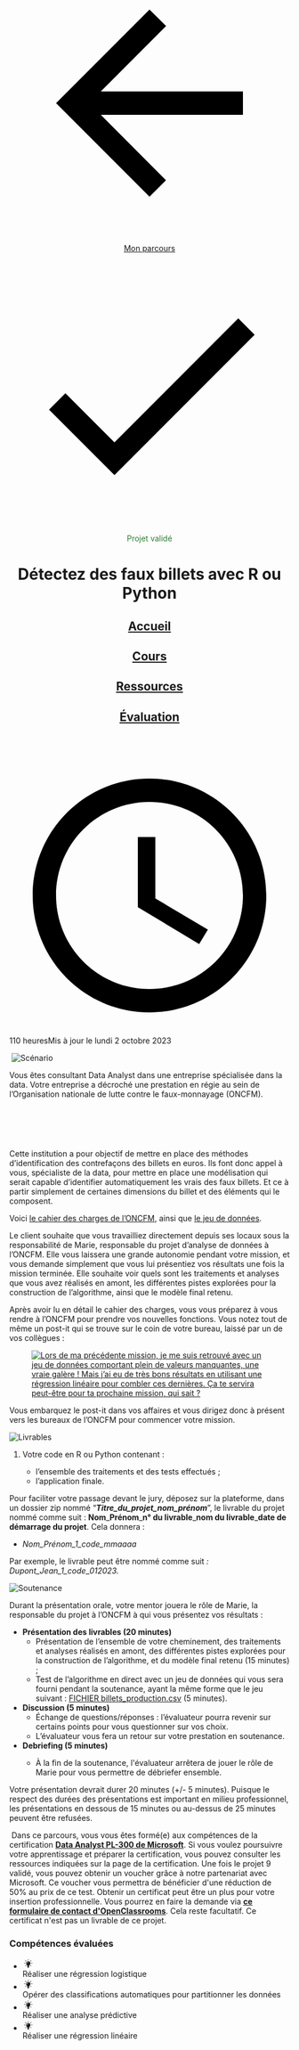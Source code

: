 <main id="mainContent"><div class="project"><div class="sc-gKXOVf crmizp MuiPaper-root MuiPaper-elevation MuiPaper-rounded MuiPaper-elevation0 webapp-0-webapp156"><div class="webapp-0-webapp178"><div class="webapp-0-webapp193"><header class="sc-gKXOVf cVlpdl MuiPaper-root MuiPaper-elevation MuiPaper-elevation4 sc-cxabCf kUXgUV MuiAppBar-root MuiAppBar-colorPrimary MuiAppBar-positionStatic webapp-0-webapp158"><div class="sc-eVQfli ceLBmI MuiToolbar-root MuiToolbar-gutters MuiToolbar-regular webapp-0-webapp197 webapp-0-webapp160 "><div class="webapp-0-webapp198 "><div><div class="webapp-0-webapp195 webapp-0-webapp170"><a class="sc-kDDrLX gWgZsq MuiTypography-root MuiTypography-subheading webapp-0-webapp201" href="/fr/dashboard/paths" aria-label="Mon parcours"><svg class="sc-ivTmOn kwtisZ MuiSvgIcon-root MuiSvgIcon-fontSizeMedium webapp-0-webapp202" focusable="false" aria-hidden="true" viewBox="0 0 24 24" data-testid="ArrowBackIcon"><path d="M20 11H7.83l5.59-5.59L12 4l-8 8 8 8 1.41-1.41L7.83 13H20v-2z"></path></svg>Mon parcours</a></div><div class="webapp-0-webapp162"><div class="webapp-0-webapp163"><div class="webapp-0-webapp189" style="--color: #2e7e32; --iconSizeSmall: 0.75em; --iconSizeBig: 1.2em;"><svg class="sc-ivTmOn kwtisZ MuiSvgIcon-root MuiSvgIcon-fontSizeMedium webapp-0-webapp191" focusable="false" aria-hidden="true" viewBox="0 0 24 24" data-testid="DoneIcon"><path d="M9 16.2 4.8 12l-1.4 1.4L9 19 21 7l-1.4-1.4L9 16.2z"></path></svg></div><span class="sc-kDDrLX GMIar MuiTypography-root MuiTypography-overline webapp-0-webapp164" style="color: rgb(46, 126, 50);">Projet validé</span></div><h1 class="sc-kDDrLX dxMBlL MuiTypography-root MuiTypography-h2 webapp-0-webapp165">Détectez des faux billets avec R ou Python</h1></div></div></div><div class="webapp-0-webapp200"></div></div><div class="sc-gkJlnC jlprpf MuiTabs-root webapp-0-webapp161"><div class="sc-iqGgem gWoCvj MuiTabs-scrollableX MuiTabs-hideScrollbar" style="width: 99px; height: 99px; position: absolute; top: -9999px; overflow: scroll;"></div><div class="sc-fmrZth iQemGn MuiTabs-scroller MuiTabs-hideScrollbar MuiTabs-scrollableX" style="margin-bottom: 0px;"><div class="sc-eXBvqI bnAgXr MuiTabs-flexContainer" role="tablist"><a class="sc-dkzDqf ibpgzt MuiButtonBase-root sc-kTvvXX etJJde MuiTab-root webapp-0-webapp204 MuiTab-textColorPrimary Mui-selected webapp-0-webapp205 webapp-0-webapp167 webapp-0-webapp157" tabindex="0" role="tab" aria-selected="true" href="/fr/paths/324/projects/863/assignment"><h2 class="webapp-0-webapp168">Accueil</h2><span class="sc-bczRLJ jdQlYe MuiTouchRipple-root"></span></a><a class="sc-dkzDqf ibpgzt MuiButtonBase-root sc-kTvvXX etJJde MuiTab-root webapp-0-webapp204 MuiTab-textColorPrimary webapp-0-webapp157" tabindex="-1" role="tab" aria-selected="false" href="/fr/paths/324/projects/863/courses"><h2 class="webapp-0-webapp168">Cours</h2><span class="sc-bczRLJ jdQlYe MuiTouchRipple-root"></span></a><a class="sc-dkzDqf ibpgzt MuiButtonBase-root sc-kTvvXX etJJde MuiTab-root webapp-0-webapp204 MuiTab-textColorPrimary webapp-0-webapp157" tabindex="-1" role="tab" aria-selected="false" href="/fr/paths/324/projects/863/resources"><h2 class="webapp-0-webapp168">Ressources</h2><span class="sc-bczRLJ jdQlYe MuiTouchRipple-root"></span></a><a class="sc-dkzDqf ibpgzt MuiButtonBase-root sc-kTvvXX etJJde MuiTab-root webapp-0-webapp204 MuiTab-textColorPrimary webapp-0-webapp157" tabindex="-1" role="tab" aria-selected="false" href="/fr/paths/324/projects/863/project-evaluation"><h2 class="webapp-0-webapp168">Évaluation</h2><span class="sc-bczRLJ jdQlYe MuiTouchRipple-root"></span></a></div><span class="sc-iFwKgL vckQe MuiTabs-indicator webapp-0-webapp159" style="left: 0px; width: 90.5781px;"></span></div></div></header></div></div></div><div class="webapp-0-webapp178 webapp-0-webapp173"><div class="webapp-0-webapp175"><span class="sc-kDDrLX ylhxJ MuiTypography-root MuiTypography-body2 webapp-0-webapp184 webapp-0-webapp180  webapp-0-webapp186"><svg class="sc-ivTmOn kwtisZ MuiSvgIcon-root MuiSvgIcon-fontSizeMedium webapp-0-webapp183 webapp-0-webapp181" focusable="false" role="img" viewBox="0 0 24 24" data-testid="QueryBuilderIcon"><path d="M11.99 2C6.47 2 2 6.48 2 12s4.47 10 9.99 10C17.52 22 22 17.52 22 12S17.52 2 11.99 2zM12 20c-4.42 0-8-3.58-8-8s3.58-8 8-8 8 3.58 8 8-3.58 8-8 8z"></path><path d="M12.5 7H11v6l5.25 3.15.75-1.23-4.5-2.67z"></path><title>Durée</title></svg><span class="webapp-0-webapp185 webapp-0-webapp182"><span class="webapp-0-webapp179">110 heures</span></span></span><span class="sc-kDDrLX jznYcM MuiTypography-root MuiTypography-caption"><span>Mis à jour le lundi 2 octobre 2023</span></span></div><div class="oc-richContent root-0-2-1" data-videotitle="video" data-current-user-id="12868322" data-project-id="863" data-codio-button-label="Accéder au code"><p>&nbsp;<img src="https://user.oc-static.com/upload/2023/05/24/16849362808819_OC-Bannieres-Projet_Student-Scenario_Scenario.png" alt="Scénario">&nbsp;</p>
<p>Vous êtes consultant Data Analyst dans une entreprise spécialisée dans la data. Votre entreprise a décroché une prestation en régie au sein de l’Organisation nationale de lutte contre le faux-monnayage (ONCFM).</p>
<p>&nbsp;</p>
<figure><a href="https://user.oc-static.com/upload/2020/11/25/16063163322759_Screen%20Shot%202020-11-05%20at%2011.15.15.png" class="oc-imageLink oc-imageLink--disabled"><img src="https://user.oc-static.com/upload/2020/11/25/16063163322759_Screen%20Shot%202020-11-05%20at%2011.15.15.png" alt=""></a></figure>
<p>&nbsp;</p>
<p>Cette institution a pour objectif de mettre en place des méthodes d’identification des contrefaçons des billets en euros. Ils font donc appel à vous, spécialiste de la data, pour mettre en place une modélisation qui serait capable d’identifier automatiquement les vrais des faux billets. Et ce à partir simplement de certaines dimensions du billet et des éléments qui le composent.</p>
<p>Voici <a class="custom-link" href="https://s3-eu-west-1.amazonaws.com/static.oc-static.com/prod/courses/files/parcours-data-analyst/DAN-P10-cdc-detection-faux-billets.pdf">le cahier des charges de l’ONCFM</a>, ainsi que&nbsp;<a class="custom-link" href="https://s3-eu-west-1.amazonaws.com/static.oc-static.com/prod/courses/files/parcours-data-analyst/billets.csv">le jeu de données</a>.</p>
<p>Le client souhaite que vous travailliez directement depuis ses locaux sous la responsabilité de Marie, responsable du projet d’analyse de données à l’ONCFM. Elle vous laissera une grande autonomie pendant votre mission, et vous demande simplement que vous lui présentiez vos résultats une fois la mission terminée. Elle souhaite voir quels sont les traitements et analyses que vous avez réalisés en amont, les différentes pistes explorées pour la construction de l’algorithme, ainsi que le modèle final retenu.</p>
<p>Après avoir lu en détail le cahier des charges, vous vous préparez à vous rendre à l’ONCFM pour prendre vos nouvelles fonctions. Vous notez tout de même un post-it qui se trouve sur le coin de votre bureau, laissé par un de vos collègues :</p>
<figure><a href="https://user.oc-static.com/upload/2020/11/25/16063165227448_De%CC%81tectez%20des%20faux%20billets%20-%20post%20it.png" class="oc-imageLink oc-imageLink--disabled"><img src="https://user.oc-static.com/upload/2020/11/25/16063165227448_De%CC%81tectez%20des%20faux%20billets%20-%20post%20it.png" alt="Lors de ma précédente mission, je me suis retrouvé avec un jeu de données comportant plein de valeurs manquantes, une vraie galère&nbsp;! Mais j’ai eu de très bons résultats en utilisant une régression linéaire pour combler ces dernières. Ça te servira peut-être pour ta prochaine mission, qui sait&nbsp;?"></a></figure>
<p>Vous embarquez le post-it dans vos affaires et vous dirigez donc à présent vers les bureaux de l’ONCFM pour commencer votre mission.</p>
<p><img src="https://user.oc-static.com/upload/2023/05/24/16849362999867_OC-Bannieres-Projet_Student-Scenario_Livrables.png" alt="Livrables"></p>
<ol>
<li>Votre code en R ou Python contenant :&nbsp;</li>
</ol>
<ul>
<ul>
<li>l’ensemble des traitements et des tests effectués ;</li>
<li>l’application finale.</li>
</ul>
</ul>
<aside data-claire-semantic="information">
<p>Pour faciliter votre passage devant le jury, déposez sur la plateforme, dans un dossier zip nommé “<strong><em>Titre_du_projet_nom_prénom</em></strong>”, le livrable du projet nommé comme suit : <strong>Nom</strong>_<strong>Prénom</strong>_<strong>n° du livrable</strong>_<strong>nom du livrable</strong>_<strong>date de démarrage du projet</strong>. Cela donnera :&nbsp;</p>
<ul>
<li><em>Nom_Prénom_1_code_mmaaaa</em></li>
</ul>
<p>Par exemple, le livrable peut être nommé comme suit <em>: Dupont_Jean_1_code</em>_<em>012023.</em></p>
</aside>
<p><img src="https://user.oc-static.com/upload/2023/05/24/16849363211056_OC-Bannieres-Projet_Guide-Mentor_Soutenance.png" alt="Soutenance"></p>
<p>Durant la présentation orale, votre mentor jouera le rôle de Marie, la responsable du projet à l’ONCFM à qui vous présentez vos résultats :&nbsp;</p>
<ul>
<li><strong>Présentation des livrables (20 minutes)&nbsp;</strong>
<ul>
<li>Présentation de l’ensemble de votre cheminement, des traitements et analyses réalisés en amont, des différentes pistes explorées pour la construction de l’algorithme, et du modèle final retenu (15 minutes) ;</li>
<li>Test de l’algorithme en direct avec un jeu de données qui vous sera fourni pendant la soutenance, ayant la même forme que le jeu suivant : <a class="custom-link" href="https://s3-eu-west-1.amazonaws.com/static.oc-static.com/prod/courses/files/parcours-data-analyst/billets_production.csv">FICHIER billets_production.csv</a>&nbsp;(5&nbsp;minutes).</li>
</ul>
</li>
<li><strong>Discussion (5 minutes)</strong>
<ul>
<li>Échange de questions/réponses : l’évaluateur pourra revenir sur certains points pour vous questionner sur vos choix.</li>
<li>L’évaluateur vous fera un retour sur votre prestation en soutenance.</li>
</ul>
</li>
<li><strong>Debriefing (5 minutes)</strong></li>
<ul>
<li>À la fin de la soutenance, l'évaluateur arrêtera de jouer le rôle de Marie pour vous permettre de débriefer ensemble.</li>
</ul>
</ul>
<aside data-claire-semantic="warning">
<p>Votre présentation devrait durer&nbsp;20 minutes (+/- 5 minutes). Puisque le respect des durées des présentations est important en milieu professionnel, les présentations en dessous de&nbsp;15 minutes ou au-dessus de&nbsp;25 minutes peuvent être refusées.&nbsp;&nbsp;</p>
</aside>
<aside data-claire-semantic="information">
<p>&nbsp;Dans ce parcours, vous vous êtes formé(e) aux compétences de la certification&nbsp;<a class="custom-link" href="https://learn.microsoft.com/fr-fr/certifications/exams/pl-300"><span class="s1"><strong>Data Analyst&nbsp;PL-300 de Microsoft</strong></span></a>.&nbsp;Si vous voulez poursuivre votre apprentissage et préparer la certification, vous pouvez consulter les ressources indiquées sur la page de la certification. Une fois le projet&nbsp;9 validé, vous pouvez obtenir un voucher grâce à notre partenariat avec Microsoft. Ce voucher vous permettra de bénéficier d'une réduction de 50% au prix de ce test. Obtenir un certificat peut être un plus pour votre insertion professionnelle. Vous pourrez en faire la demande via&nbsp;<a href="https://openclassrooms.zendesk.com/hc/fr/requests/new"><span class="s1"><strong>ce formulaire de contact d'OpenClassrooms</strong></span></a>. Cela reste&nbsp;facultatif. Ce certificat n'est pas un livrable de ce projet.</p>
</aside></div><h3 class="sc-kDDrLX kbvUpO MuiTypography-root MuiTypography-h3 project__instructionTitle"><span>Compétences évaluées</span></h3><ul class="project__skills"><li class="sc-fbPSWO kbYVGH MuiListItem-root MuiListItem-gutters MuiListItem-padding webapp-0-webapp187"><div class="sc-iTONeN oBIQr MuiListItemIcon-root"><div class="webapp-0-webapp189 webapp-0-webapp190" style="--color: #605b68; --iconSizeSmall: 0.6em; --iconSizeBig: 1em;"><svg width="20" height="20" viewBox="0 0 20 20" xmlns="http://www.w3.org/2000/svg" aria-hidden="true" fill="currentColor"><path d="M11.8023 15.6775V16.1276C11.8023 16.4812 11.5276 16.777 11.1724 16.822L11.0584 17.2271C10.9914 17.4457 10.7837 17.6 10.5558 17.6H9.43664C9.19538 17.6 8.98763 17.4457 8.93401 17.2271L8.82009 16.822C8.4649 16.777 8.19013 16.4812 8.19013 16.1276V15.6775C8.19013 15.446 8.38448 15.2467 8.63914 15.2467H11.3667C11.6147 15.2596 11.8023 15.446 11.8023 15.6775ZM13.8999 9.69139C13.8999 10.6944 13.4777 11.6268 12.8009 12.289C12.2848 12.797 11.9431 13.4528 11.8358 14.1601C11.7889 14.4559 11.5141 14.6873 11.1925 14.6873H8.77317C8.45149 14.6873 8.17673 14.4687 8.12981 14.1601C8.01589 13.4657 7.6808 12.797 7.16478 12.289C6.50131 11.6203 6.08581 10.7266 6.06571 9.7364C6.0523 7.64673 7.77463 5.96212 9.93926 5.94283C12.1441 5.92997 13.8999 7.61458 13.8999 9.69139ZM10.4352 7.42811C10.4352 7.19664 10.2408 7.01018 9.99958 7.01018C8.45149 7.01018 7.17818 8.21898 7.17818 9.71711C7.17818 9.94859 7.37253 10.1351 7.61379 10.1351C7.85505 10.1351 8.0494 9.94859 8.0494 9.71711C8.0494 8.69478 8.92061 7.85891 9.98617 7.85891C10.2408 7.84605 10.4352 7.65958 10.4352 7.42811ZM9.99958 4.72117C10.2408 4.72117 10.4352 4.53471 10.4352 4.30324V2.81796C10.4352 2.58649 10.2408 2.40002 9.99958 2.40002C9.75832 2.40002 9.56397 2.58649 9.56397 2.81796V4.30324C9.56397 4.53471 9.75832 4.72117 9.99958 4.72117ZM4.8192 9.69139C4.8192 9.45992 4.62485 9.27346 4.38359 9.27346H2.83551C2.59425 9.27346 2.3999 9.45992 2.3999 9.69139C2.3999 9.92287 2.59425 10.1093 2.83551 10.1093H4.38359C4.61145 10.1093 4.8192 9.92287 4.8192 9.69139ZM17.1636 9.27346H15.6156C15.3743 9.27346 15.18 9.45992 15.18 9.69139C15.18 9.92287 15.3743 10.1093 15.6156 10.1093H17.1636C17.4049 10.1093 17.5992 9.92287 17.5992 9.69139C17.6127 9.45992 17.4183 9.27346 17.1636 9.27346ZM5.70382 13.2021L4.61145 14.2565C4.4372 14.4237 4.4372 14.6873 4.61145 14.8609C4.69187 14.9381 4.8058 14.9831 4.91972 14.9831C5.03365 14.9831 5.14758 14.9381 5.228 14.8609L6.32707 13.8065C6.50131 13.6393 6.50131 13.3757 6.32707 13.2021C6.15953 13.0477 5.88476 13.0477 5.70382 13.2021ZM13.9804 6.3029C14.0943 6.3029 14.2082 6.25789 14.2886 6.18074L15.3877 5.12625C15.5619 4.95908 15.5619 4.69546 15.3877 4.52185C15.2135 4.34825 14.9387 4.35468 14.7577 4.52185L13.6587 5.56991C13.4844 5.73708 13.4844 6.0007 13.6587 6.17431C13.7592 6.25146 13.8731 6.3029 13.9804 6.3029ZM5.70382 6.17431C5.78424 6.25146 5.89816 6.29647 6.01209 6.29647C6.12602 6.29647 6.23995 6.25146 6.32037 6.17431C6.49461 6.00713 6.49461 5.74351 6.32037 5.56991L5.2213 4.52185C5.04706 4.35468 4.77229 4.35468 4.59134 4.52185C4.4104 4.68903 4.4171 4.95265 4.59134 5.12625L5.70382 6.17431ZM14.2886 13.2021C14.1144 13.0349 13.8396 13.0349 13.6587 13.2021C13.4777 13.3692 13.4844 13.6329 13.6587 13.8065L14.7577 14.8609C14.8382 14.9381 14.9521 14.9831 15.066 14.9831C15.18 14.9831 15.2939 14.9381 15.3743 14.8609C15.5485 14.6938 15.5485 14.4301 15.3743 14.2565L14.2886 13.2021Z"></path></svg></div></div><div class="sc-efBctP fpeiSW MuiListItemText-root"><span class="sc-kDDrLX eySCts MuiTypography-root MuiTypography-body1 MuiListItemText-primary">Réaliser une régression logistique</span></div></li><li class="sc-fbPSWO kbYVGH MuiListItem-root MuiListItem-gutters MuiListItem-padding webapp-0-webapp187"><div class="sc-iTONeN oBIQr MuiListItemIcon-root"><div class="webapp-0-webapp189 webapp-0-webapp190" style="--color: #605b68; --iconSizeSmall: 0.6em; --iconSizeBig: 1em;"><svg width="20" height="20" viewBox="0 0 20 20" xmlns="http://www.w3.org/2000/svg" aria-hidden="true" fill="currentColor"><path d="M11.8023 15.6775V16.1276C11.8023 16.4812 11.5276 16.777 11.1724 16.822L11.0584 17.2271C10.9914 17.4457 10.7837 17.6 10.5558 17.6H9.43664C9.19538 17.6 8.98763 17.4457 8.93401 17.2271L8.82009 16.822C8.4649 16.777 8.19013 16.4812 8.19013 16.1276V15.6775C8.19013 15.446 8.38448 15.2467 8.63914 15.2467H11.3667C11.6147 15.2596 11.8023 15.446 11.8023 15.6775ZM13.8999 9.69139C13.8999 10.6944 13.4777 11.6268 12.8009 12.289C12.2848 12.797 11.9431 13.4528 11.8358 14.1601C11.7889 14.4559 11.5141 14.6873 11.1925 14.6873H8.77317C8.45149 14.6873 8.17673 14.4687 8.12981 14.1601C8.01589 13.4657 7.6808 12.797 7.16478 12.289C6.50131 11.6203 6.08581 10.7266 6.06571 9.7364C6.0523 7.64673 7.77463 5.96212 9.93926 5.94283C12.1441 5.92997 13.8999 7.61458 13.8999 9.69139ZM10.4352 7.42811C10.4352 7.19664 10.2408 7.01018 9.99958 7.01018C8.45149 7.01018 7.17818 8.21898 7.17818 9.71711C7.17818 9.94859 7.37253 10.1351 7.61379 10.1351C7.85505 10.1351 8.0494 9.94859 8.0494 9.71711C8.0494 8.69478 8.92061 7.85891 9.98617 7.85891C10.2408 7.84605 10.4352 7.65958 10.4352 7.42811ZM9.99958 4.72117C10.2408 4.72117 10.4352 4.53471 10.4352 4.30324V2.81796C10.4352 2.58649 10.2408 2.40002 9.99958 2.40002C9.75832 2.40002 9.56397 2.58649 9.56397 2.81796V4.30324C9.56397 4.53471 9.75832 4.72117 9.99958 4.72117ZM4.8192 9.69139C4.8192 9.45992 4.62485 9.27346 4.38359 9.27346H2.83551C2.59425 9.27346 2.3999 9.45992 2.3999 9.69139C2.3999 9.92287 2.59425 10.1093 2.83551 10.1093H4.38359C4.61145 10.1093 4.8192 9.92287 4.8192 9.69139ZM17.1636 9.27346H15.6156C15.3743 9.27346 15.18 9.45992 15.18 9.69139C15.18 9.92287 15.3743 10.1093 15.6156 10.1093H17.1636C17.4049 10.1093 17.5992 9.92287 17.5992 9.69139C17.6127 9.45992 17.4183 9.27346 17.1636 9.27346ZM5.70382 13.2021L4.61145 14.2565C4.4372 14.4237 4.4372 14.6873 4.61145 14.8609C4.69187 14.9381 4.8058 14.9831 4.91972 14.9831C5.03365 14.9831 5.14758 14.9381 5.228 14.8609L6.32707 13.8065C6.50131 13.6393 6.50131 13.3757 6.32707 13.2021C6.15953 13.0477 5.88476 13.0477 5.70382 13.2021ZM13.9804 6.3029C14.0943 6.3029 14.2082 6.25789 14.2886 6.18074L15.3877 5.12625C15.5619 4.95908 15.5619 4.69546 15.3877 4.52185C15.2135 4.34825 14.9387 4.35468 14.7577 4.52185L13.6587 5.56991C13.4844 5.73708 13.4844 6.0007 13.6587 6.17431C13.7592 6.25146 13.8731 6.3029 13.9804 6.3029ZM5.70382 6.17431C5.78424 6.25146 5.89816 6.29647 6.01209 6.29647C6.12602 6.29647 6.23995 6.25146 6.32037 6.17431C6.49461 6.00713 6.49461 5.74351 6.32037 5.56991L5.2213 4.52185C5.04706 4.35468 4.77229 4.35468 4.59134 4.52185C4.4104 4.68903 4.4171 4.95265 4.59134 5.12625L5.70382 6.17431ZM14.2886 13.2021C14.1144 13.0349 13.8396 13.0349 13.6587 13.2021C13.4777 13.3692 13.4844 13.6329 13.6587 13.8065L14.7577 14.8609C14.8382 14.9381 14.9521 14.9831 15.066 14.9831C15.18 14.9831 15.2939 14.9381 15.3743 14.8609C15.5485 14.6938 15.5485 14.4301 15.3743 14.2565L14.2886 13.2021Z"></path></svg></div></div><div class="sc-efBctP fpeiSW MuiListItemText-root"><span class="sc-kDDrLX eySCts MuiTypography-root MuiTypography-body1 MuiListItemText-primary">Opérer des classifications automatiques pour partitionner les données</span></div></li><li class="sc-fbPSWO kbYVGH MuiListItem-root MuiListItem-gutters MuiListItem-padding webapp-0-webapp187"><div class="sc-iTONeN oBIQr MuiListItemIcon-root"><div class="webapp-0-webapp189 webapp-0-webapp190" style="--color: #605b68; --iconSizeSmall: 0.6em; --iconSizeBig: 1em;"><svg width="20" height="20" viewBox="0 0 20 20" xmlns="http://www.w3.org/2000/svg" aria-hidden="true" fill="currentColor"><path d="M11.8023 15.6775V16.1276C11.8023 16.4812 11.5276 16.777 11.1724 16.822L11.0584 17.2271C10.9914 17.4457 10.7837 17.6 10.5558 17.6H9.43664C9.19538 17.6 8.98763 17.4457 8.93401 17.2271L8.82009 16.822C8.4649 16.777 8.19013 16.4812 8.19013 16.1276V15.6775C8.19013 15.446 8.38448 15.2467 8.63914 15.2467H11.3667C11.6147 15.2596 11.8023 15.446 11.8023 15.6775ZM13.8999 9.69139C13.8999 10.6944 13.4777 11.6268 12.8009 12.289C12.2848 12.797 11.9431 13.4528 11.8358 14.1601C11.7889 14.4559 11.5141 14.6873 11.1925 14.6873H8.77317C8.45149 14.6873 8.17673 14.4687 8.12981 14.1601C8.01589 13.4657 7.6808 12.797 7.16478 12.289C6.50131 11.6203 6.08581 10.7266 6.06571 9.7364C6.0523 7.64673 7.77463 5.96212 9.93926 5.94283C12.1441 5.92997 13.8999 7.61458 13.8999 9.69139ZM10.4352 7.42811C10.4352 7.19664 10.2408 7.01018 9.99958 7.01018C8.45149 7.01018 7.17818 8.21898 7.17818 9.71711C7.17818 9.94859 7.37253 10.1351 7.61379 10.1351C7.85505 10.1351 8.0494 9.94859 8.0494 9.71711C8.0494 8.69478 8.92061 7.85891 9.98617 7.85891C10.2408 7.84605 10.4352 7.65958 10.4352 7.42811ZM9.99958 4.72117C10.2408 4.72117 10.4352 4.53471 10.4352 4.30324V2.81796C10.4352 2.58649 10.2408 2.40002 9.99958 2.40002C9.75832 2.40002 9.56397 2.58649 9.56397 2.81796V4.30324C9.56397 4.53471 9.75832 4.72117 9.99958 4.72117ZM4.8192 9.69139C4.8192 9.45992 4.62485 9.27346 4.38359 9.27346H2.83551C2.59425 9.27346 2.3999 9.45992 2.3999 9.69139C2.3999 9.92287 2.59425 10.1093 2.83551 10.1093H4.38359C4.61145 10.1093 4.8192 9.92287 4.8192 9.69139ZM17.1636 9.27346H15.6156C15.3743 9.27346 15.18 9.45992 15.18 9.69139C15.18 9.92287 15.3743 10.1093 15.6156 10.1093H17.1636C17.4049 10.1093 17.5992 9.92287 17.5992 9.69139C17.6127 9.45992 17.4183 9.27346 17.1636 9.27346ZM5.70382 13.2021L4.61145 14.2565C4.4372 14.4237 4.4372 14.6873 4.61145 14.8609C4.69187 14.9381 4.8058 14.9831 4.91972 14.9831C5.03365 14.9831 5.14758 14.9381 5.228 14.8609L6.32707 13.8065C6.50131 13.6393 6.50131 13.3757 6.32707 13.2021C6.15953 13.0477 5.88476 13.0477 5.70382 13.2021ZM13.9804 6.3029C14.0943 6.3029 14.2082 6.25789 14.2886 6.18074L15.3877 5.12625C15.5619 4.95908 15.5619 4.69546 15.3877 4.52185C15.2135 4.34825 14.9387 4.35468 14.7577 4.52185L13.6587 5.56991C13.4844 5.73708 13.4844 6.0007 13.6587 6.17431C13.7592 6.25146 13.8731 6.3029 13.9804 6.3029ZM5.70382 6.17431C5.78424 6.25146 5.89816 6.29647 6.01209 6.29647C6.12602 6.29647 6.23995 6.25146 6.32037 6.17431C6.49461 6.00713 6.49461 5.74351 6.32037 5.56991L5.2213 4.52185C5.04706 4.35468 4.77229 4.35468 4.59134 4.52185C4.4104 4.68903 4.4171 4.95265 4.59134 5.12625L5.70382 6.17431ZM14.2886 13.2021C14.1144 13.0349 13.8396 13.0349 13.6587 13.2021C13.4777 13.3692 13.4844 13.6329 13.6587 13.8065L14.7577 14.8609C14.8382 14.9381 14.9521 14.9831 15.066 14.9831C15.18 14.9831 15.2939 14.9381 15.3743 14.8609C15.5485 14.6938 15.5485 14.4301 15.3743 14.2565L14.2886 13.2021Z"></path></svg></div></div><div class="sc-efBctP fpeiSW MuiListItemText-root"><span class="sc-kDDrLX eySCts MuiTypography-root MuiTypography-body1 MuiListItemText-primary">Réaliser une analyse prédictive</span></div></li><li class="sc-fbPSWO kbYVGH MuiListItem-root MuiListItem-gutters MuiListItem-padding webapp-0-webapp187"><div class="sc-iTONeN oBIQr MuiListItemIcon-root"><div class="webapp-0-webapp189 webapp-0-webapp190" style="--color: #605b68; --iconSizeSmall: 0.6em; --iconSizeBig: 1em;"><svg width="20" height="20" viewBox="0 0 20 20" xmlns="http://www.w3.org/2000/svg" aria-hidden="true" fill="currentColor"><path d="M11.8023 15.6775V16.1276C11.8023 16.4812 11.5276 16.777 11.1724 16.822L11.0584 17.2271C10.9914 17.4457 10.7837 17.6 10.5558 17.6H9.43664C9.19538 17.6 8.98763 17.4457 8.93401 17.2271L8.82009 16.822C8.4649 16.777 8.19013 16.4812 8.19013 16.1276V15.6775C8.19013 15.446 8.38448 15.2467 8.63914 15.2467H11.3667C11.6147 15.2596 11.8023 15.446 11.8023 15.6775ZM13.8999 9.69139C13.8999 10.6944 13.4777 11.6268 12.8009 12.289C12.2848 12.797 11.9431 13.4528 11.8358 14.1601C11.7889 14.4559 11.5141 14.6873 11.1925 14.6873H8.77317C8.45149 14.6873 8.17673 14.4687 8.12981 14.1601C8.01589 13.4657 7.6808 12.797 7.16478 12.289C6.50131 11.6203 6.08581 10.7266 6.06571 9.7364C6.0523 7.64673 7.77463 5.96212 9.93926 5.94283C12.1441 5.92997 13.8999 7.61458 13.8999 9.69139ZM10.4352 7.42811C10.4352 7.19664 10.2408 7.01018 9.99958 7.01018C8.45149 7.01018 7.17818 8.21898 7.17818 9.71711C7.17818 9.94859 7.37253 10.1351 7.61379 10.1351C7.85505 10.1351 8.0494 9.94859 8.0494 9.71711C8.0494 8.69478 8.92061 7.85891 9.98617 7.85891C10.2408 7.84605 10.4352 7.65958 10.4352 7.42811ZM9.99958 4.72117C10.2408 4.72117 10.4352 4.53471 10.4352 4.30324V2.81796C10.4352 2.58649 10.2408 2.40002 9.99958 2.40002C9.75832 2.40002 9.56397 2.58649 9.56397 2.81796V4.30324C9.56397 4.53471 9.75832 4.72117 9.99958 4.72117ZM4.8192 9.69139C4.8192 9.45992 4.62485 9.27346 4.38359 9.27346H2.83551C2.59425 9.27346 2.3999 9.45992 2.3999 9.69139C2.3999 9.92287 2.59425 10.1093 2.83551 10.1093H4.38359C4.61145 10.1093 4.8192 9.92287 4.8192 9.69139ZM17.1636 9.27346H15.6156C15.3743 9.27346 15.18 9.45992 15.18 9.69139C15.18 9.92287 15.3743 10.1093 15.6156 10.1093H17.1636C17.4049 10.1093 17.5992 9.92287 17.5992 9.69139C17.6127 9.45992 17.4183 9.27346 17.1636 9.27346ZM5.70382 13.2021L4.61145 14.2565C4.4372 14.4237 4.4372 14.6873 4.61145 14.8609C4.69187 14.9381 4.8058 14.9831 4.91972 14.9831C5.03365 14.9831 5.14758 14.9381 5.228 14.8609L6.32707 13.8065C6.50131 13.6393 6.50131 13.3757 6.32707 13.2021C6.15953 13.0477 5.88476 13.0477 5.70382 13.2021ZM13.9804 6.3029C14.0943 6.3029 14.2082 6.25789 14.2886 6.18074L15.3877 5.12625C15.5619 4.95908 15.5619 4.69546 15.3877 4.52185C15.2135 4.34825 14.9387 4.35468 14.7577 4.52185L13.6587 5.56991C13.4844 5.73708 13.4844 6.0007 13.6587 6.17431C13.7592 6.25146 13.8731 6.3029 13.9804 6.3029ZM5.70382 6.17431C5.78424 6.25146 5.89816 6.29647 6.01209 6.29647C6.12602 6.29647 6.23995 6.25146 6.32037 6.17431C6.49461 6.00713 6.49461 5.74351 6.32037 5.56991L5.2213 4.52185C5.04706 4.35468 4.77229 4.35468 4.59134 4.52185C4.4104 4.68903 4.4171 4.95265 4.59134 5.12625L5.70382 6.17431ZM14.2886 13.2021C14.1144 13.0349 13.8396 13.0349 13.6587 13.2021C13.4777 13.3692 13.4844 13.6329 13.6587 13.8065L14.7577 14.8609C14.8382 14.9381 14.9521 14.9831 15.066 14.9831C15.18 14.9831 15.2939 14.9381 15.3743 14.8609C15.5485 14.6938 15.5485 14.4301 15.3743 14.2565L14.2886 13.2021Z"></path></svg></div></div><div class="sc-efBctP fpeiSW MuiListItemText-root"><span class="sc-kDDrLX eySCts MuiTypography-root MuiTypography-body1 MuiListItemText-primary">Réaliser une régression linéaire</span></div></li></ul></div></div></main>
